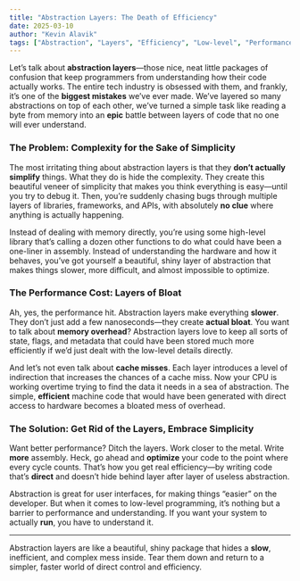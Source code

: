 ```yaml
---
title: "Abstraction Layers: The Death of Efficiency"
date: 2025-03-10
author: "Kevin Alavik"
tags: ["Abstraction", "Layers", "Efficiency", "Low-level", "Performance"]
---
```


Let’s talk about **abstraction layers**—those nice, neat little packages of confusion that keep programmers from understanding how their code actually works. The entire tech industry is obsessed with them, and frankly, it’s one of the **biggest mistakes** we’ve ever made. We’ve layered so many abstractions on top of each other, we’ve turned a simple task like reading a byte from memory into an **epic** battle between layers of code that no one will ever understand. 

### The Problem: Complexity for the Sake of Simplicity

The most irritating thing about abstraction layers is that they **don’t actually simplify** things. What they do is hide the complexity. They create this beautiful veneer of simplicity that makes you think everything is easy—until you try to debug it. Then, you’re suddenly chasing bugs through multiple layers of libraries, frameworks, and APIs, with absolutely **no clue** where anything is actually happening.

Instead of dealing with memory directly, you’re using some high-level library that’s calling a dozen other functions to do what could have been a one-liner in assembly. Instead of understanding the hardware and how it behaves, you’ve got yourself a beautiful, shiny layer of abstraction that makes things slower, more difficult, and almost impossible to optimize.

### The Performance Cost: Layers of **Bloat**

Ah, yes, the performance hit. Abstraction layers make everything **slower**. They don’t just add a few nanoseconds—they create **actual bloat**. You want to talk about **memory overhead**? Abstraction layers love to keep all sorts of state, flags, and metadata that could have been stored much more efficiently if we’d just dealt with the low-level details directly.

And let’s not even talk about **cache misses**. Each layer introduces a level of indirection that increases the chances of a cache miss. Now your CPU is working overtime trying to find the data it needs in a sea of abstraction. The simple, **efficient** machine code that would have been generated with direct access to hardware becomes a bloated mess of overhead.

### The Solution: Get Rid of the Layers, Embrace Simplicity

Want better performance? Ditch the layers. Work closer to the metal. Write **more** assembly. Heck, go ahead and **optimize** your code to the point where every cycle counts. That’s how you get real efficiency—by writing code that’s **direct** and doesn’t hide behind layer after layer of useless abstraction.

Abstraction is great for user interfaces, for making things “easier” on the developer. But when it comes to low-level programming, it’s nothing but a barrier to performance and understanding. If you want your system to actually **run**, you have to understand it.

---

Abstraction layers are like a beautiful, shiny package that hides a **slow**, inefficient, and complex mess inside. Tear them down and return to a simpler, faster world of direct control and efficiency.
